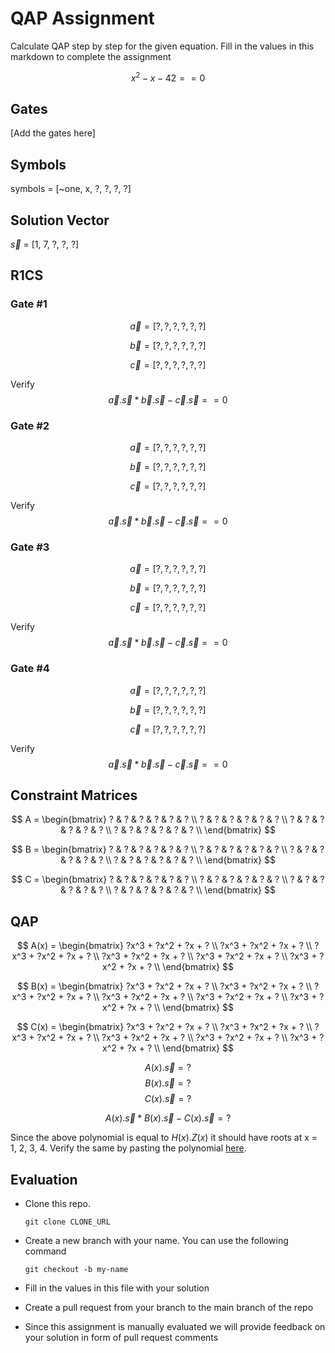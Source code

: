 # QAP Assignment

Calculate QAP step by step for the given equation. Fill in the values in this markdown to complete the assignment

$$
x^2-x-42 == 0
$$

## Gates

[Add the gates here]

## Symbols

symbols = [~one, x, ?, ?, ?, ?]

## Solution Vector

$\vec{s}$ = [1, 7, ?, ?, ?]

## R1CS

### Gate #1

$$ \vec{a} = [?, ?, ?, ?, ?, ?] $$

$$ \vec{b} = [?, ?, ?, ?, ?, ?] $$

$$ \vec{c} = [?, ?, ?, ?, ?, ?] $$

Verify $$\vec{a}.\vec{s} * \vec{b}.\vec{s} - \vec{c}.\vec{s} == 0$$

### Gate #2

$$ \vec{a} = [?, ?, ?, ?, ?, ?] $$

$$ \vec{b} = [?, ?, ?, ?, ?, ?] $$

$$ \vec{c} = [?, ?, ?, ?, ?, ?] $$

Verify $$\vec{a}.\vec{s} * \vec{b}.\vec{s} - \vec{c}.\vec{s} == 0$$

### Gate #3

$$ \vec{a} = [?, ?, ?, ?, ?, ?] $$

$$ \vec{b} = [?, ?, ?, ?, ?, ?] $$

$$ \vec{c} = [?, ?, ?, ?, ?, ?] $$

Verify $$\vec{a}.\vec{s} * \vec{b}.\vec{s} - \vec{c}.\vec{s} == 0$$

### Gate #4

$$ \vec{a} = [?, ?, ?, ?, ?, ?] $$

$$ \vec{b} = [?, ?, ?, ?, ?, ?] $$

$$ \vec{c} = [?, ?, ?, ?, ?, ?] $$

Verify $$\vec{a}.\vec{s} * \vec{b}.\vec{s} - \vec{c}.\vec{s} == 0$$

## Constraint Matrices

$$
A = \begin{bmatrix}
? & ? & ? & ? & ? & ? \\
? & ? & ? & ? & ? & ? \\
? & ? & ? & ? & ? & ? \\
? & ? & ? & ? & ? & ? \\
\end{bmatrix}
$$

$$
B = \begin{bmatrix}
? & ? & ? & ? & ? & ? \\
? & ? & ? & ? & ? & ? \\
? & ? & ? & ? & ? & ? \\
? & ? & ? & ? & ? & ? \\
\end{bmatrix}
$$

$$
C = \begin{bmatrix}
? & ? & ? & ? & ? & ? \\
? & ? & ? & ? & ? & ? \\
? & ? & ? & ? & ? & ? \\
? & ? & ? & ? & ? & ? \\
\end{bmatrix}
$$

## QAP

$$
A(x) = \begin{bmatrix}
?x^3 + ?x^2 + ?x + ?
\\
?x^3 + ?x^2 + ?x + ?
\\ 
?x^3 + ?x^2 + ?x + ? \\ 
?x^3 + ?x^2 + ?x + ? \\ 
?x^3 + ?x^2 + ?x + ? \\
?x^3 + ?x^2 + ?x + ? \\
\end{bmatrix}
$$

$$
B(x) = \begin{bmatrix}
?x^3 + ?x^2 + ?x + ?
\\
?x^3 + ?x^2 + ?x + ?
\\ 
?x^3 + ?x^2 + ?x + ? \\ 
?x^3 + ?x^2 + ?x + ? \\ 
?x^3 + ?x^2 + ?x + ? \\
?x^3 + ?x^2 + ?x + ? \\
\end{bmatrix}
$$

$$
C(x) = \begin{bmatrix}
?x^3 + ?x^2 + ?x + ?
\\
?x^3 + ?x^2 + ?x + ?
\\ 
?x^3 + ?x^2 + ?x + ? \\ 
?x^3 + ?x^2 + ?x + ? \\ 
?x^3 + ?x^2 + ?x + ? \\
?x^3 + ?x^2 + ?x + ? \\
\end{bmatrix}
$$

$$A(x).\vec{s} = ?$$
$$B(x).\vec{s} = ?$$
$$C(x).\vec{s} = ?$$

$$A(x).\vec{s} * B(x).\vec{s} - C(x).\vec{s} = ?$$

Since the above polynomial is equal to $H(x).Z(x)$ it should have roots at x = 1, 2, 3, 4. Verify the same by pasting the polynomial [here](https://www.wolframalpha.com/).

## Evaluation

-   Clone this repo.

    ```
    git clone CLONE_URL
    ```

-   Create a new branch with your name. You can use the following command

    ```
    git checkout -b my-name
    ```

-  Fill in the values in this file with your solution

-   Create a pull request from your branch to the main branch of the repo

-   Since this assignment is manually evaluated we will provide feedback on your solution in form of pull request comments
